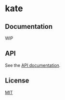 # kate



## Documentation

WIP

## API

See the [API documentation](https://plate-api.udecode.io/globals.html). 

## License

[MIT](../../LICENSE)
